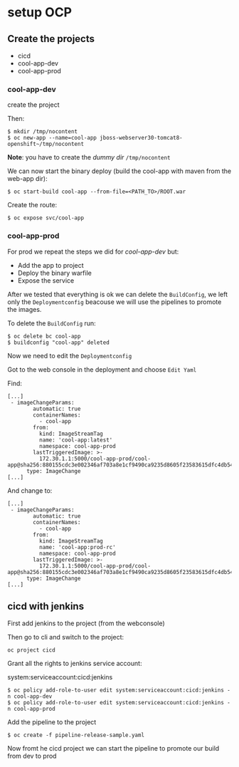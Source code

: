 # setup OCP

## Create the projects

* cicd
* cool-app-dev
* cool-app-prod

### cool-app-dev

create the project

Then:

```
$ mkdir /tmp/nocontent
$ oc new-app --name=cool-app jboss-webserver30-tomcat8-openshift~/tmp/nocontent
```

**Note**: you have to create the *dummy dir* ```/tmp/nocontent```

We can now start the binary deploy (build the cool-app with maven from the web-app dir):

```
$ oc start-build cool-app --from-file=<PATH_TO>/ROOT.war
```

Create the route:

```
$ oc expose svc/cool-app
```

### cool-app-prod

For prod we repeat the steps we did for *cool-app-dev* but:

* Add the app to project
* Deploy the binary warfile
* Expose the service 

After we tested that everything is ok we can delete the ```BuildConfig```, we left only the ```Deploymentconfig``` beacouse we will use the pipelines to promote the images.

To delete the ```BuildConfig``` run:

```
$ oc delete bc cool-app
$ buildconfig "cool-app" deleted
```

Now we need to edit the ```Deploymentconfig```

Got to the web console in the deployment and choose ```Edit Yaml```

Find:

```
[...]
 - imageChangeParams:
        automatic: true
        containerNames:
          - cool-app
        from:
          kind: ImageStreamTag
          name: 'cool-app:latest'
          namespace: cool-app-prod
        lastTriggeredImage: >-
          172.30.1.1:5000/cool-app-prod/cool-app@sha256:880155cdc3e002346af703a8e1cf9490ca9235d8605f23583615dfc4db54fea3
      type: ImageChange
[...]
```

And change to:

```
[...]
 - imageChangeParams:
        automatic: true
        containerNames:
          - cool-app
        from:
          kind: ImageStreamTag
          name: 'cool-app:prod-rc'
          namespace: cool-app-prod
        lastTriggeredImage: >-
          172.30.1.1:5000/cool-app-prod/cool-app@sha256:880155cdc3e002346af703a8e1cf9490ca9235d8605f23583615dfc4db54fea3
      type: ImageChange
[...]      
```

## cicd with jenkins

First add jenkins to the project (from the webconsole)

Then go to cli and switch to the project:

```
oc project cicd
```

Grant all the rights to jenkins service account:

system:serviceaccount:cicd:jenkins

```
$ oc policy add-role-to-user edit system:serviceaccount:cicd:jenkins -n cool-app-dev
$ oc policy add-role-to-user edit system:serviceaccount:cicd:jenkins -n cool-app-prod
```

Add the pipeline to the project

```
$ oc create -f pipeline-release-sample.yaml
```

Now fromt he cicd project we can start the pipeline to promote our build from dev to prod